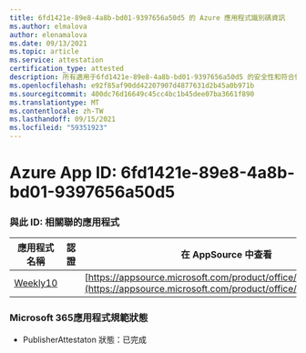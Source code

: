 ```yaml
---
title: 6fd1421e-89e8-4a8b-bd01-9397656a50d5 的 Azure 應用程式識別碼資訊
ms.author: elmalova
author: elenamalova
ms.date: 09/13/2021
ms.topic: article
ms.service: attestation
certification_type: attested
description: 所有適用于6fd1421e-89e8-4a8b-bd01-9397656a50d5 的安全性和符合性資訊資訊。
ms.openlocfilehash: e92f85af90dd42207907d4877631d2b45a0b971b
ms.sourcegitcommit: 400dc76d16649c45cc4bc1b45dee07ba3661f890
ms.translationtype: MT
ms.contentlocale: zh-TW
ms.lasthandoff: 09/15/2021
ms.locfileid: "59351923"
---
```

# <a name="azure-app-id-6fd1421e-89e8-4a8b-bd01-9397656a50d5"></a>Azure App ID: 6fd1421e-89e8-4a8b-bd01-9397656a50d5


### <a name="apps-associated-with-this-id"></a>與此 ID: 相關聯的應用程式
| **應用程式名稱** | **認證** | **在 AppSource 中查看** |
|--------------|---------------|-----------------------|
| [Weekly10](https://docs.microsoft.com/microsoft-365-app-certification/forward/WA200001441) |  | [https://appsource.microsoft.com/product/office/WA200001441](https://appsource.microsoft.com/product/office/WA200001441) |

### <a name="microsoft-365-app-compliance-status"></a>Microsoft 365應用程式規範狀態
- PublisherAttestaton 狀態：已完成
